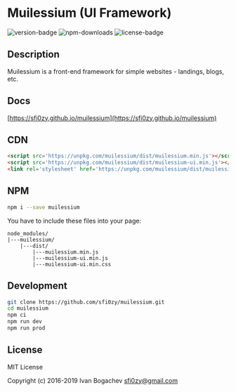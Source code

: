 # Muilessium (UI Framework)
![version-badge](https://img.shields.io/npm/v/muilessium.svg?style=flat-square&colorB=00b5d6) ![npm-downloads](https://img.shields.io/npm/dt/muilessium.svg?style=flat-square&colorB=00b5d6) ![license-badge](https://img.shields.io/badge/dynamic/json.svg?style=flat-square&label=license&colorB=00b5d6&query=license&uri=https://raw.githubusercontent.com/sfi0zy/muilessium/master/package.json)

## Description
Muilessium is a front-end framework for simple websites - landings, blogs, etc.

## Docs
[https://sfi0zy.github.io/muilessium](https://sfi0zy.github.io/muilessium)

## CDN
```html
<script src='https://unpkg.com/muilessium/dist/muilessium.min.js'></script>
<script src='https://unpkg.com/muilessium/dist/muilessium-ui.min.js'></script>
<link rel='stylesheet' href='https://unpkg.com/muilessium/dist/muilessium-ui.min.css'>
```

## NPM
```sh
npm i --save muilessium
```

You have to include these files into your page:

```
node_modules/
|---muilessium/
    |---dist/
        |---muilessium.min.js
        |---muilessium-ui.min.js
        |---muilessium-ui.min.css
```


## Development
```sh
git clone https://github.com/sfi0zy/muilessium.git
cd muilessium
npm ci
npm run dev
npm run prod
```

## License
MIT License

Copyright (c) 2016-2019 Ivan Bogachev <sfi0zy@gmail.com>

